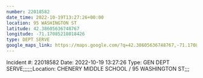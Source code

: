 ```yaml
---
number: 22018582
date_time: 2022-10-19T13:27:26+00:00
location: 95 WASHINGTON ST
latitude: 42.38605636748767
longitude: -71.17085218018426
type: DEPT SERVE
google_maps_link: https://maps.google.com/?q=42.38605636748767,-71.17085218018426
---
```


Incident #: 22018582  Date: 2022-10-19 13:27:26   Type: GEN DEPT SERVE;;;;;;Location: CHENERY MIDDLE SCHOOL / 95 WASHINGTON ST;;;
